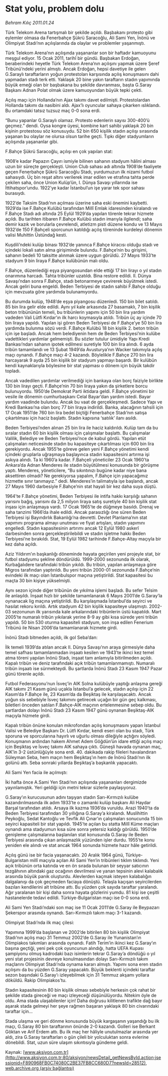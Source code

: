 # Stat yolu, problem dolu

*Behram Kılıç 2011.01.24*

<font class="agenda2NewsSpot">
 Türk Telekom Arena tartışmalı bir şekilde açıldı. Başbakanı protesto gibi eylemler olmasa da Fenerbahçe Şükrü Saracoğlu, Ali Sami Yen, İnönü ve Olimpiyat Stadı’nın açılışlarında da olaylar ve problemler yaşanmıştı.
</font>
<font class="newsDetail">
 <p>
  <p class="MsoNormal">
   Türk Telekom Arena’nın açılışında yaşananlar son bir haftadır kamuoyunu meşgul ediyor. 15 Ocak 2011, tarihî bir gündü. Başbakan Erdoğan, beraberindeki heyetle Türk Telekom Arena’nın açılışını yapmak üzere Şeref Tribünü’ndeki yerini almıştı. Ancak Erdoğan, hepsi davetiye ile gelen G.Saraylı taraftarların yoğun protestoları karşısında açılış konuşmasını dahi yapmadan stadı terk etti. Yaklaşık 20 bine yakın taraftarın stadın yapımında büyük emeği olan bir başbakana bu şekilde davranması, başta G.Saray Başkanı Adnan Polat olmak üzere kamuoyundan büyük tepki çekti.
  </p>
  <p class="MsoNormal">
   Açılış maçı için Hollanda’nın Ajax takımı davet edilmişti. Protestolardan Hollanda takımı da nasibini aldı. Ajax’lı oyuncular sahaya çıkarken ıslıklandı. Bu ortamdaki tatsız tuzsuz maç 0-0 sona erdi.
  </p>
  <p class="MsoNormal">
   “Bunu yapanlar G.Saraylı olamaz. Protesto edenlerin sayısı 300-400’ü geçmez.” dendi. Oysa kongre üyesi, kombine kart sahibi yaklaşık 20 bin kişinin protestosu söz konusuydu. 52 bin 650 kişilik stadın açılışı sırasında yaşanan bu olaylar ne olursa olsun tarihe geçti. Tıpkı diğer stadyumların açılışında yaşananlar gibi.
  </p>
  <p class="MsoNormal">
   F.Bahçe Şükrü Saracoğlu, açılışı en çok yapılan stat:
  </p>
  <p class="MsoNormal">
   1908’e kadar Papazın Çayırı ismiyle bilinen sahanın stadyum hâlini alması uzun bir süreçte gerçekleşti. Union Club sahası adı altında 1908’de faaliyete geçen Fenerbahçe Şükrü Saracoğlu Stadı, yurdumuzun ilk nizami futbol sahasıydı. Üç bin reşat altını verilerek imar edilen ve etrafına tahta perde çekilen saha, önce Union Kulüp’ün, I. Dünya Savaşı yıllarında ise İttihatspor’undu. 1922’ye kadar İstanbul’un işe yarar tek spor sahası burasıydı.
  </p>
  <p class="MsoNormal">
   1922’de Taksim Stadı’nın açılması üzerine saha eski önemini kaybetti. 1929’da ise F.Bahçe Kulübü tarafından Millî Emlak idaresinden kiralandı ve F.Bahçe Stadı adı altında 25 Eylül 1929’da yapılan törenle tekrar hizmete açıldı. Bu tarihten itibaren F.Bahçe Kulübü stadın imarıyla ilgilendi; saha demir kazık ve borularla çevrelendi, atletizm pisti düzene kondu ve 13 Mayıs 1932’de 150 F.Bahçeli sporcunun katıldığı açılış töreninde kurdeleyi dönemin valisi Muhittin Üstündağ kesti.
  </p>
  <p class="MsoNormal">
   Kuşdili’ndeki kulüp binası 1932’de yanınca F.Bahçe kiracısı olduğu stadı ve içindeki lokali satın alma girişiminde bulundu. F.Bahçe’nin bu girişimi, sahanın bedeli 10 taksitte alınmak üzere uygun görüldü. 27 Mayıs 1933’te stadyum 9 bin liraya F.Bahçe kulübünün malı oldu.
  </p>
  <p class="MsoNormal">
   F.Bahçe, düzenlediği eşya piyangosundan elde ettiği 17 bin lirayı o yıl stadın onarımına harcadı. Tahta tribünler uzatıldı. Bina restore edildi. II. Dünya Savaşı’ndan sonra F.Bahçe, stadı betonarmeye çevirerek büyütmek istedi. Ancak geliri buna engeldi. Beden Terbiyesi de stadın sahibi F.Bahçe olduğu için mevzuata göre yardımda bulunamıyordu.
  </p>
  <p class="MsoNormal">
   Bu durumda kulüp, 1948’de eşya piyangosu düzenledi. 150 bin bilet satıldı. 85 bin lira gelir elde edildi. Aynı yıl kale arkasında 27 basamaklı, 7 bin kişilik beton tribününün temeli, bu tribünlerin yapımı için 50 bin lira yardım vadeden Vali Lütfi Kırdar’ın ilk harcı koymasıyla atıldı. Tribün üç ay içinde 70 bin liraya yapıldı. Yapılan işi gören Beden Terbiyesi de F.Bahçe’ye 50 bin lira yardımda bulunma sözü verdi. F.Bahçe Kulübü 18 bin kişilik 2. beton tribün için işe başladı. Ancak hem belediyenin hem de Beden Terbiyesi’nin kulübe vadettikleri yardımlar gelmemişti. Bu sözler tutulur ümidiyle Yapı Kredi Bankası’ndan sahanın ipotek edilmesi suretiyle 100 bin lira alındı. 6 ayda tribün tamamlandı ve 13 Şubat 1949’da Avusturya’nın Wacker takımıyla açılış maçı oynandı. F.Bahçe maçı 4-2 kazandı. Böylelikle F.Bahçe 270 bin lira harcayarak 9 ayda 25 bin kişilik bir stadyum yapmayı başardı. Bir kulübün kendi kaynaklarıyla böylesine bir stat yapması o dönem için büyük takdir topladı.
  </p>
  <p class="MsoNormal">
   Ancak vadedilen yardımlar verilmediği için bankaya olan borç faiziyle birlikte 130 bin lirayı geçti. F.Bahçe’nin 70 bin liraya yakın da şirketlere borcu bulunuyordu. 1950’de Demokrat Parti iktidara geldi. F.Bahçe yönetimi bir vesile ile dönemin cumhurbaşkanı Celal Bayar’dan yardım istedi. Bayar yardım vaadinde bulundu. Ancak bu vaat de gerçekleşmedi. Sadece Yapı ve Kredi Bankası’na olan borç 77 bin liraya indirildi. Banka, alacağının tahsili için 17 Ocak 1951’de 760 bin lira bedel biçtiği Fenerbahçe Stadı’nın satışa çıkartılması için haciz başlattı. Stadın kapısına ‘satılık’ ilanı asıldı.
  </p>
  <p class="MsoNormal">
   Beden Terbiyesi’nden alınan 25 bin lira ile haciz kaldırıldı. Kulüp tam da bu sıralar stadın 60 bin kişilik olması için çalışmalar başlattı. Bu çalışmalar Valilik, Belediye ve Beden Terbiyesi’nce de kabul gördü. Yapılan etüt çalışmaları neticesinde stadın bu kapasiteye çıkartılması için 600 bin lira gerekiyordu. Ancak 1955’te göreve gelen yeni F.Bahçe yönetimi kendi içindeki gruplarla uğraşmaya başlayınca stadın kapasitesini artırma işi askıya alındı. Ta ki 1960’a kadar. F.Bahçeli yöneticiler 23 Ocak 1960’ta Ankara’da Adnan Menderes ile stadın büyütülmesi konusunda bir görüşme yaptı. Menderes, yöneticilere, “Bu sıkıntınızı bugüne kadar niye bana aksettiren olmadı? Ne gerekiyorsa yapalım, F.Bahçe için yapacağımız hizmette sınır tanımayız.” dedi. Menderes’in talimatıyla işe başlandı, ancak 27 Mayıs 1960 darbesiyle F.Bahçe’nin stat hayali bir kez daha suya düştü.
  </p>
  <p class="MsoNormal">
   1964’te F.Bahçe yönetimi, Beden Terbiyesi ile intifa hakkı karşılığı sahanın yarısını bağış, yarısını da 2,5 milyon liraya satış suretiyle 40 bin kişilik stat inşası için anlaşmaya vardı. 17 Ocak 1965’te de düğmeye basıldı. Drenaj ve saha tanzimi 1966’da ihale edildi. Ancak parasızlığı öne süren Beden Terbiyesi işi Bayındırlık Bakanlığı’na devretti. Devlet Planlama’nın stat yapımını programa almayı unutması ve fiyat artışları, stadın yapımını engelledi. Stadın kapasitesinin artırımı ancak 12 Eylül 1980 askerî darbesinden sonra gerçekleştirilebildi ve stadın işletme hakkı Beden Terbiyesi’ne bırakıldı. Stat, 19 Eylül 1982 tarihinde F.Bahçe-Altay maçıyla bir kez daha açıldı.
  </p>
  <p class="MsoNormal">
   Aziz Yıldırım’ın başkanlığı döneminde hayata geçirilen yeni projeyle stat, bir futbol stadyumu şekline döndürüldü. 1999-2000 sezonunda ilk olarak, Kurbağalıdere tarafındaki tribün yıkıldı. Bu tribün, yapılan anlaşmaya göre Migros tarafından yaptırıldı. Bu yeni tribün 2000-01 sezonunda F.Bahçe’nin evindeki ilk maçı olan İstanbulspor maçına yetiştirildi. Stat kapasitesi bu maçta 30 bin kişiye yükselmişti.
  </p>
  <p class="MsoNormal">
   Aynı sezon içinde diğer tribünün de yıkılma işlemi başladı. Bu sefer Telsim ile anlaşıldı. İnşaat hızlı bir şekilde tamamlanarak 6 Mayıs 2001’de G.Saray’la oynanacak lig maçına yetiştirildi. Bu karşılaşmada İstanbul’da seyirci ve hasılat rekoru kırıldı. Artık stadyum 42 bin kişilik kapasiteye ulaşmıştı. 2002-03 sezonunun ilk yarısında kale arkalarındaki tribünlerin üstü kapatıldı. Mart 2005’te numaralı tribün yıkılarak yerine 8-9 ay gibi kısa sürede yeni tribün yapıldı. 50 bin 530 oturma kapasiteli stadyum, son inşa edilen Fenerium Tribünü ile Nisan 2006’da tamamlanarak hizmete girdi.
  </p>
  <p class="MsoNormal">
  </p>
  <p class="MsoNormal">
   İnönü Stadı bitmeden açıldı, ilk gol Seba’dan:
  </p>
  <p class="MsoNormal">
   İlk temeli 1939’da atılan ancak II. Dünya Savaşı’nın araya girmesiyle daha temel safhası tamamlanmadan inşaatı kesilen ve 1943’te ikinci kez temel atma töreni yapılan İnönü Stadı, inşaat tam anlamıyla bitirilmeden açıldı. Kapalı tribün ve deniz tarafındaki açık tribün tamamlanmamıştı. Numaralı tribün inşaatı ise sürmekteydi. Bu şartlarda İnönü Stadı 23 Kasım 1947 Pazar günü törenle açıldı.
  </p>
  <p class="MsoNormal">
   Futbol Federasyonu’nun İsveç’in AIK Solna kulübüyle yaptığı anlaşma gereği AIK takımı 21 Kasım günü uçakla İstanbul’a gelecek, stadın açılışı için 22 Kasım’da F.Bahçe ile, 23 Kasım’da da Beşiktaş ile karşılaşacaktı. Ancak yoğun sis sebebiyle İsveç takımını getirecek uçağın bir gün geç kalkması, biletleri önceden satılan F.Bahçe-AIK maçının ertelenmesine sebep oldu. Bu şartlardan dolayı İnönü Stadı 23 Kasım 1947 günü oynanan Beşiktaş-AIK maçıyla hizmete girdi.
  </p>
  <p class="MsoNormal">
   Kapalı tribün önüne konulan mikrofondan açılış konuşmasını yapan İstanbul Valisi ve Belediye Başkanı Dr. Lütfi Kırdar, kendi eseri olan bu stadı, Türk sporuna ve sporcularına hayırlı ve uğurlu olması dileğiyle açtığını söyledi. Konuşmanın ardından hakem Ahmet Adem Göğdün’ün idare ettiği açılış maçı için Beşiktaş ve İsveç takımı AIK sahaya çıktı. Güneşli havada oynanan maç, AIK’in 3-2 üstünlüğüyle sona erdi. 40. dakikada rakip fileleri havalandıran Süleyman Seba, hem maçın hem Beşiktaş’ın hem de İnönü Stadı’nın ilk golünü attı. Seba sonraki yıllarda Beşiktaş’a başkanlık yapacaktı.
  </p>
  <p class="MsoNormal">
  </p>
  <p class="MsoNormal">
   Ali Sami Yen facia ile açılmıştı:
  </p>
  <p class="MsoNormal">
   İki hafta önce A.Sami Yen Stadı’nın açılışında yaşananları dergimizde yayınlamıştık. Yeri geldiği için metni tekrar sizlerle paylaşıyoruz.
  </p>
  <p class="MsoNormal">
   G.Saray’ın kurucusunun adını taşıyan stadın Sarı-Kırmızılı kulübe kazandırılmasında ilk adım 1933’te o zamanki kulüp başkanı Ali Haydar Barşal tarafından atıldı. Arsaya ilk kazma 1936’da vuruldu. Arazi 1940’ta da Beden Terbiyesi tarafından 30 yıllığına G.Saray’a kiralandı. Muslihittin Peykoğlu, Sedat Kantoğlu ve Tevfik Ali Çınar’ın çalışmaları sonucunda 15 bin seyirci kapasiteli bir stat yapıldı. 1945’te açılan bu statta Millî Küme maçları oynandı ama stadyumun kısa süre sonra yetersiz kaldığı görüldü. 1950’de genişleme çalışmalarına başlanılan stat konusunda G.Saray ile Beden Terbiyesi arasında çıkan anlaşmazlık yüzünden işler durdu. 1955’te konu yeniden ele alındı ve stat ancak 1964 sonunda hizmete hazır hâle getirildi.
  </p>
  <p class="MsoNormal">
   Açılış günü ise bir facia yaşanacaktı. 20 Aralık 1964 günü, Türkiye-Bulgaristan millî maçıyla açılan Ali Sami Yen’in tribünleri tıklım tıklımdı. Yeni açık tribünün orta katında ve en ön sırada bulunan bir seyyar satıcının tezgâhının altındaki gaz ocağının devrilmesi ve yanan tepsinin alevi kalabalık arasında büyük panik oluşturdu. Alevlerden kaçmak isteyen kalabalığın dalgalanışı da çok geçmeden faciaya dönüştü. Telaşla kaçışan seyircilerden bazıları kendilerini alt tribüne attı. Bu yüzden çok sayıda taraftar yaralandı. Ağır yaralanan bir kişi daha sonra hayata gözlerini yumdu. 81 kişi ise çeşitli hastanelerde tedavi edildi. Türkiye-Bulgaristan maçı ise 0-0 sona erdi.
  </p>
  <p class="MsoNormal">
   Ali Sami Yen Stadı’ndaki son maç ise 11 Ocak 2011’de G.Saray ile Beypazarı Şekerspor arasında oynandı. Sarı-Kırmızılı takım maçı 3-1 kazandı.
  </p>
  <p class="MsoNormal">
  </p>
  <p class="MsoNormal">
   Olimpiyat Stadı’nda ilk maç çilesi:
  </p>
  <p class="MsoNormal">
   Yapımına 1999’da başlanan ve 2002’de bitirilen 80 bin kişilik Olimpiyat Stadı’nın açılış maçı 31 Temmuz 2002’de G.Saray ile Yunanistan’ın Olimpiakos takımları arasında oynandı. Fatih Terim’in ikinci kez G.Saray’ın başına geçtiği, yeni pek çok oyuncunun alındığı, hatta UEFA Kupası şampiyonu olmuş kadrodaki bazı isimlerin tekrar G.Saray’a döndüğü o yıl yeni stat projesinin devreye konulmasından dolayı Sarı-Kırmızılı takım maçlarını Olimpiyat Stadı’nda oynama kararı almıştı. Yapımı sona eren stadın açılışını da bu yüzden G.Saray yapacaktı. Büyük beklenti içindeki taraftar sezon başındaki G.Saray’ı izleyebilmek için 31 Temmuz akşamı yollara döküldü. Rakip Olimpiakos’tu.
  </p>
  <p class="MsoNormal">
   Stadın kapasitesinin 80 bin kişilik olması sebebiyle herkesin çok rahat bir şekilde stada gireceği ve maçı izleyeceği düşünülüyordu. Nitekim öyle de oldu. Ama stada ulaşabilenler için! Daha doğrusu kilitlenen trafikte dağ bayır aşarak stada gelmeyi her şeye rağmen başaran yaklaşık 80 bin civarındaki taraftar için...
  </p>
  <p class="MsoNormal">
   Stada ulaşma ve geri dönme konusunda büyük kargaşanın yaşandığı bu ilk maçı, G.Saray 80 bin taraftarının önünde 2-0 kazandı. Golleri ise Berkant Göktan ve Arif Erdem attı. Bu ilk maç her hâliyle unutulmazlar arasında yer aldı, zira G.Saray taraftarları o gün çileli bir yolculuktan sonra evlerine dönebildi. Stat, uzun süre ulaşım sıkıntısıyla gündeme geldi.
  </p>
 </p>
</font>

Kaynak: [www.aksiyon.com.tr](http://www.aksiyon.com.tr:80/aksiyon/newsDetail_getNewsById.action;jsessionid=F890968FB0C74080C2BE37FB8CC680D7?newsId=28512), [web.archive.org (arşiv bağlantısı)](http://web.archive.org/web/20110130031523/http://www.aksiyon.com.tr:80/aksiyon/newsDetail_getNewsById.action;jsessionid=F890968FB0C74080C2BE37FB8CC680D7?newsId=28512)
